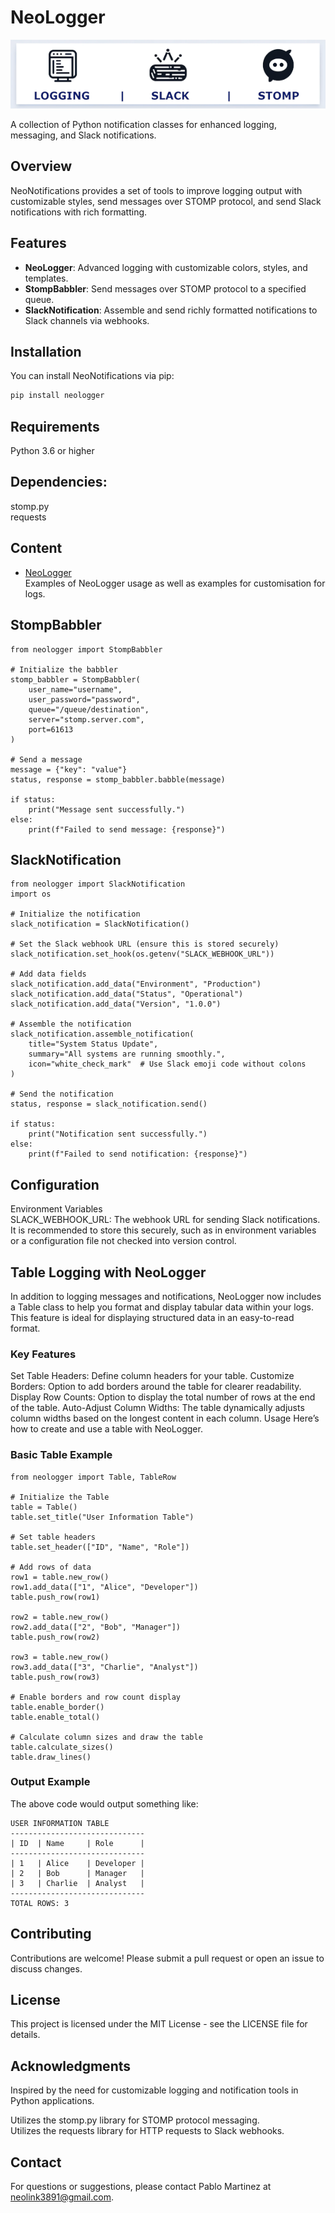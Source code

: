 # NeoLogger

<p align="center">
  <img src="docs/imgs/neologger_banner.png" alt="NeoLogger Banner">
</p>

A collection of Python notification classes for enhanced logging, messaging, and Slack notifications.

## Overview

NeoNotifications provides a set of tools to improve logging output with customizable styles, send messages over STOMP protocol, and send Slack notifications with rich formatting.

## Features

- **NeoLogger**: Advanced logging with customizable colors, styles, and templates.
- **StompBabbler**: Send messages over STOMP protocol to a specified queue.
- **SlackNotification**: Assemble and send richly formatted notifications to Slack channels via webhooks.

## Installation

You can install NeoNotifications via pip:

```bash
pip install neologger
```

## Requirements

Python 3.6 or higher

## Dependencies:
stomp.py    
requests

## Content

- [NeoLogger](docs/neolloger.md)    
Examples of NeoLogger usage as well as examples for customisation for logs.


## StompBabbler

```
from neologger import StompBabbler

# Initialize the babbler
stomp_babbler = StompBabbler(
    user_name="username",
    user_password="password",
    queue="/queue/destination",
    server="stomp.server.com",
    port=61613
)

# Send a message
message = {"key": "value"}
status, response = stomp_babbler.babble(message)

if status:
    print("Message sent successfully.")
else:
    print(f"Failed to send message: {response}")
```

## SlackNotification

```
from neologger import SlackNotification
import os

# Initialize the notification
slack_notification = SlackNotification()

# Set the Slack webhook URL (ensure this is stored securely)
slack_notification.set_hook(os.getenv("SLACK_WEBHOOK_URL"))

# Add data fields
slack_notification.add_data("Environment", "Production")
slack_notification.add_data("Status", "Operational")
slack_notification.add_data("Version", "1.0.0")

# Assemble the notification
slack_notification.assemble_notification(
    title="System Status Update",
    summary="All systems are running smoothly.",
    icon="white_check_mark"  # Use Slack emoji code without colons
)

# Send the notification
status, response = slack_notification.send()

if status:
    print("Notification sent successfully.")
else:
    print(f"Failed to send notification: {response}")
```

## Configuration

Environment Variables   
SLACK_WEBHOOK_URL: The webhook URL for sending Slack notifications. It is recommended to store this securely, such as in environment variables or a configuration file not checked into version control.

## Table Logging with NeoLogger

In addition to logging messages and notifications, NeoLogger now includes a Table class to help you format and display tabular data within your logs. This feature is ideal for displaying structured data in an easy-to-read format.

### Key Features
Set Table Headers: Define column headers for your table.
Customize Borders: Option to add borders around the table for clearer readability.
Display Row Counts: Option to display the total number of rows at the end of the table.
Auto-Adjust Column Widths: The table dynamically adjusts column widths based on the longest content in each column.
Usage
Here’s how to create and use a table with NeoLogger.

### Basic Table Example
```
from neologger import Table, TableRow

# Initialize the Table
table = Table()
table.set_title("User Information Table")

# Set table headers
table.set_header(["ID", "Name", "Role"])

# Add rows of data
row1 = table.new_row()
row1.add_data(["1", "Alice", "Developer"])
table.push_row(row1)

row2 = table.new_row()
row2.add_data(["2", "Bob", "Manager"])
table.push_row(row2)

row3 = table.new_row()
row3.add_data(["3", "Charlie", "Analyst"])
table.push_row(row3)

# Enable borders and row count display
table.enable_border()
table.enable_total()

# Calculate column sizes and draw the table
table.calculate_sizes()
table.draw_lines()
```

### Output Example

The above code would output something like:

```
USER INFORMATION TABLE
------------------------------
| ID  | Name     | Role      |
------------------------------
| 1   | Alice    | Developer |
| 2   | Bob      | Manager   |
| 3   | Charlie  | Analyst   |
------------------------------
TOTAL ROWS: 3
```

## Contributing

Contributions are welcome! Please submit a pull request or open an issue to discuss changes.

## License

This project is licensed under the MIT License - see the LICENSE file for details.

## Acknowledgments

Inspired by the need for customizable logging and notification tools in Python applications.

Utilizes the stomp.py library for STOMP protocol messaging.     
Utilizes the requests library for HTTP requests to Slack webhooks.

## Contact

For questions or suggestions, please contact Pablo Martinez at neolink3891@gmail.com.